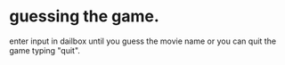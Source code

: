 # guessing the game.
enter input in dailbox until you guess the movie name or you can quit the game typing "quit".